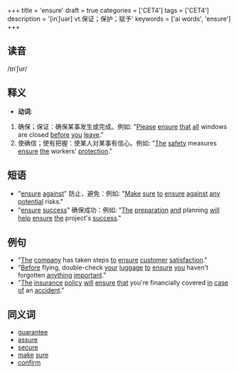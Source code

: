 +++
title = 'ensure'
draft = true
categories = ['CET4']
tags = ['CET4']
description = '[inˈ∫uər] vt.保证；保护；赋予'
keywords = ['ai words', 'ensure']
+++

## 读音
/ɪnˈʃʊr/

## 释义
- **动词**:
1. 确保；保证：确保某事发生或完成。例如: "[Please](/post/please/) [ensure](/post/ensure/) [that](/post/that/) [all](/post/all/) windows are closed [before](/post/before/) [you](/post/you/) [leave](/post/leave/)."
2. 使确信；使有把握：使某人对某事有信心。例如: "[The](/post/the/) [safety](/post/safety/) measures [ensure](/post/ensure/) [the](/post/the/) workers' [protection](/post/protection/)."

## 短语
- "[ensure](/post/ensure/) [against](/post/against/)" 防止，避免：例如: "[Make](/post/make/) [sure](/post/sure/) [to](/post/to/) [ensure](/post/ensure/) [against](/post/against/) [any](/post/any/) [potential](/post/potential/) risks."
- "[ensure](/post/ensure/) [success](/post/success/)" 确保成功：例如: "[The](/post/the/) [preparation](/post/preparation/) [and](/post/and/) planning [will](/post/will/) [help](/post/help/) [ensure](/post/ensure/) [the](/post/the/) project's [success](/post/success/)."

## 例句
- "[The](/post/the/) [company](/post/company/) has taken steps [to](/post/to/) [ensure](/post/ensure/) [customer](/post/customer/) [satisfaction](/post/satisfaction/)."
- "[Before](/post/before/) flying, double-check [your](/post/your/) [luggage](/post/luggage/) [to](/post/to/) [ensure](/post/ensure/) [you](/post/you/) haven't forgotten [anything](/post/anything/) [important](/post/important/)."
- "[The](/post/the/) [insurance](/post/insurance/) [policy](/post/policy/) [will](/post/will/) [ensure](/post/ensure/) [that](/post/that/) you're financially covered [in](/post/in/) [case](/post/case/) [of](/post/of/) an [accident](/post/accident/)."

## 同义词
- [guarantee](/post/guarantee/)
- [assure](/post/assure/)
- [secure](/post/secure/)
- [make](/post/make/) [sure](/post/sure/)
- [confirm](/post/confirm/)
